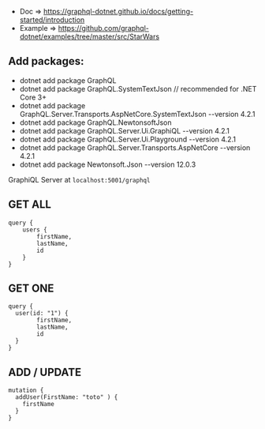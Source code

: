 - Doc => https://graphql-dotnet.github.io/docs/getting-started/introduction
- Example => https://github.com/graphql-dotnet/examples/tree/master/src/StarWars

## Add packages:
- dotnet add package GraphQL
- dotnet add package GraphQL.SystemTextJson // recommended for .NET Core 3+
- dotnet add package GraphQL.Server.Transports.AspNetCore.SystemTextJson --version 4.2.1
- dotnet add package GraphQL.NewtonsoftJson
- dotnet add package GraphQL.Server.Ui.GraphiQL --version 4.2.1
- dotnet add package GraphQL.Server.Ui.Playground --version 4.2.1
- dotnet add package GraphQL.Server.Transports.AspNetCore --version 4.2.1
- dotnet add package Newtonsoft.Json --version 12.0.3

GraphiQL Server at `localhost:5001/graphql`

## GET ALL
```
query {
    users {
        firstName,
        lastName,
        id
    }
}
```

## GET ONE
```
query {
  user(id: "1") {
        firstName,
        lastName,
        id
  }
}
```

## ADD / UPDATE
```
mutation {
  addUser(FirstName: "toto" ) {
    firstName
  }
}
```
